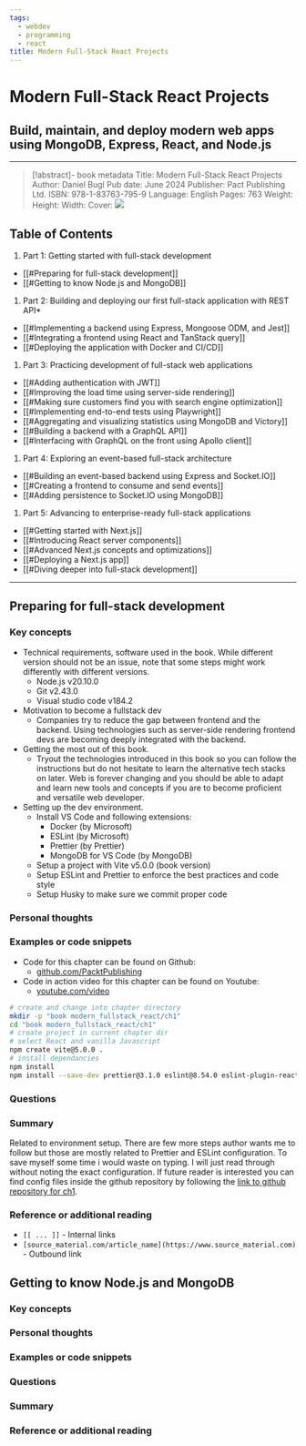 ```yaml
---
tags:
  - webdev
  - programming
  - react
title: Modern Full-Stack React Projects
---
```


# Modern Full-Stack React Projects

## Build, maintain, and deploy modern web apps using MongoDB, Express, React, and Node.js

---
>[!abstract]- book metadata
Title: Modern Full-Stack React Projects
Author: Daniel Bugl
Pub date: June 2024
Publisher: Pact Publishing Ltd.
ISBN: 978-1-83763-795-9
Language: English
Pages: 763
Weight:
Height:
Width:
Cover: ![](https://images-na.ssl-images-amazon.com/images/S/compressed.photo.goodreads.com/books/1718913756i/209933892.jpg)

## Table of Contents

1. Part 1: Getting started with full-stack development
- [[#Preparing for full-stack development]]
- [[#Getting to know Node.js and MongoDB]]

1. Part 2: Building and deploying our first full-stack application with REST API*
- [[#Implementing a backend using Express, Mongoose ODM, and Jest]]
- [[#Integrating a frontend using React and TanStack query]]
- [[#Deploying the application with Docker and CI/CD]]

1. Part 3: Practicing development of full-stack web applications
- [[#Adding authentication with JWT]]
- [[#Improving the load time using server-side rendering]]
- [[#Making sure customers find you with search engine optimization]]
- [[#Implementing end-to-end tests using Playwright]]
- [[#Aggregating and visualizing statistics using MongoDB and Victory]]
- [[#Building a backend with a GraphQL API]]
- [[#Interfacing with GraphQL on the front using Apollo client]]

1. Part 4: Exploring an event-based full-stack architecture
- [[#Building an event-based backend using Express and Socket.IO]]
- [[#Creating a frontend to consume and send events]]
- [[#Adding persistence to Socket.IO using MongoDB]]

1. Part 5: Advancing to enterprise-ready full-stack applications
- [[#Getting started with Next.js]]
- [[#Introducing React server components]]
- [[#Advanced Next.js concepts and optimizations]]
- [[#Deploying a Next.js app]]
- [[#Diving deeper into full-stack development]]

---

## Preparing for full-stack development

### Key concepts

- Technical requirements, software used in the book. While different version should not be an issue, note that some steps might work differently with different versions.
  - Node.js v20.10.0
  - Git v2.43.0
  - Visual studio code v184.2
- Motivation to become a fullstack dev
  - Companies try to reduce the gap between frontend and the backend. Using technologies such as server-side rendering frontend devs are becoming deeply integrated with the backend.
- Getting the most out of this book.
  - Tryout the technologies introduced in this book so you can follow the instructions but do not hesitate to learn the alternative tech stacks on later. Web is forever changing and you should be able to adapt and learn new tools and concepts if you are to become proficient and versatile web developer.
- Setting up the dev environment.
  - Install VS Code and following extensions:
	- Docker (by Microsoft)
	- ESLint (by Microsoft)
	- Prettier (by Prettier)
	- MongoDB for VS Code (by MongoDB)
  - Setup a project with Vite v5.0.0 (book version)
  - Setup ESLint and Prettier to enforce the best practices and code style
  - Setup Husky to make sure we commit proper code

### Personal thoughts

### Examples or code snippets

- Code for this chapter can be found on Github:
  - [github.com/PacktPublishing](https://github.com/PacktPublishing/Modern-Full-Stack-React-Projects/tree/main/ch1)
- Code in action video for this chapter can be found on Youtube:
  - [youtube.com/video](https://youtu.be/dyf3nECvKAE)

```bash
# create and change into chapter directory
mkdir -p "book modern_fullstack_react/ch1"
cd "book modern_fullstack_react/ch1"
# create project in current chapter dir
# select React and vanilla Javascript
npm create vite@5.0.0 .
# install dependancies
npm install
npm install --save-dev prettier@3.1.0 eslint@8.54.0 eslint-plugin-react@7.33.2 eslint-config-prettier@9.0.0 eslint-plugin-jsx-a11y@6.8.0
```

### Questions

### Summary

Related to environment setup. There are few more steps author wants me to follow but those are mostly related to Prettier and ESLint configuration. To save myself some time i would waste on typing. I will just read through without noting the exact configuration. If future reader is interested you can find config files inside the github repository by following the [link to github repository for ch1](https://github.com/PacktPublishing/Modern-Full-Stack-React-Projects/tree/main/ch1).

### Reference or additional reading

- `[[ ... ]]` - Internal links
- `[source_material.com/article_name](https://www.source_material.com)` - Outbound link

## Getting to know Node.js and MongoDB

### Key concepts

### Personal thoughts

### Examples or code snippets

### Questions

### Summary

### Reference or additional reading
